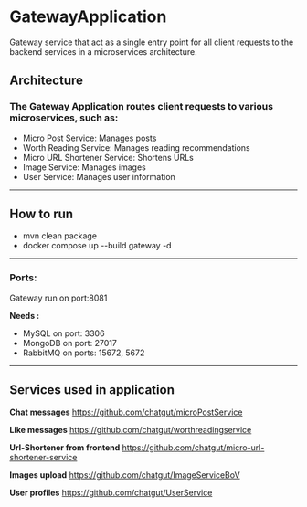 # GatewayApplication
Gateway service that act as a single entry point for all client requests to the backend services in a microservices architecture.

## Architecture
### The Gateway Application routes client requests to various microservices, such as:
* Micro Post Service: Manages posts
* Worth Reading Service: Manages reading recommendations
* Micro URL Shortener Service: Shortens URLs
* Image Service: Manages images
* User Service: Manages user information
---
## How to run
* mvn clean package
* docker compose up --build gateway -d
---
### Ports:
Gateway run on port:8081
<br>

**Needs :**
  - MySQL on port: 3306
  - MongoDB on port: 27017
  - RabbitMQ on ports: 15672, 5672
---
## Services used in application
**Chat messages**
<https://github.com/chatgut/microPostService>

**Like messages**
<https://github.com/chatgut/worthreadingservice>

**Url-Shortener from frontend**
<https://github.com/chatgut/micro-url-shortener-service> 

**Images upload**
<https://github.com/chatgut/ImageServiceBoV>

**User profiles**
<https://github.com/chatgut/UserService>


